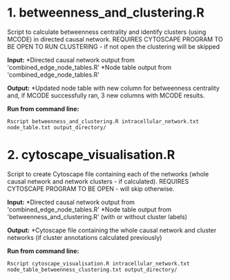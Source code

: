 # 1. betweenness_and_clustering.R

Script to calculate betweenness centrality and identify clusters (using MCODE) in directed causal network.
REQUIRES CYTOSCAPE PROGRAM TO BE OPEN TO RUN CLUSTERING - if not open the clustering will be skipped

**Input:**
*Directed causal network output from 'combined_edge_node_tables.R'
*Node table output from 'combined_edge_node_tables.R'

**Output:**
*Updated node table with new column for betweenness centrality and, if MCODE successfully ran, 3 new columns with MCODE results.

**Run from command line:**

```
Rscript betweenness_and_clustering.R intracellular_network.txt node_table.txt output_directory/
```

# 2. cytoscape_visualisation.R

Script to create Cytoscape file containing each of the networks (whole causal network and network clusters - if calculated). REQUIRES CYTOSCAPE PROGRAM TO BE OPEN - will skip otherwise.

**Input:**
*Directed causal network output from 'combined_edge_node_tables.R'
*Node table output from 'betweenness_and_clustering.R' (with or without cluster labels)

**Output:**
*Cytoscape file containing the whole causal network and cluster networks (if cluster annotations calculated previously)

**Run from command line:**

```
Rscript cytoscape_visualisation.R intracellular_network.txt node_table_betweenness_clustering.txt output_directory/
```
